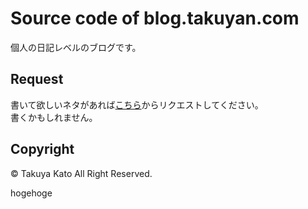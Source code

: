 # Source code of blog.takuyan.com

個人の日記レベルのブログです。

## Request

書いて欲しいネタがあれば[こちら](https://github.com/takuyan/blog/issues/new)からリクエストしてください。  
書くかもしれません。

## Copyright

&copy; Takuya Kato All Right Reserved.

hogehoge
